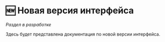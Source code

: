 # 🆕 Новая версия интерфейса

*Раздел в разработке*

Здесь будет представлена документация по новой версии интерфейса. 